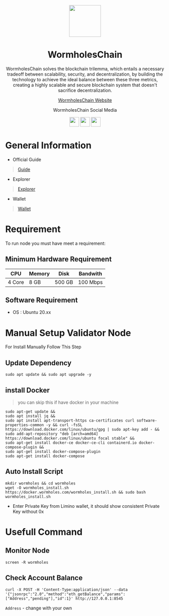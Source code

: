 <p align="center">
    <img height="100" height="auto" src="https://user-images.githubusercontent.com/56349947/207211955-0ad7f3d4-13c5-4ed3-8907-0f770077cf76.png">
</p>
<h1 align='center'>WormholesChain</h1>
<p align='center'>WormholesChain solves the blockchain trilemma, which entails a necessary tradeoff between scalability, security, and decentralization, by building the technology to achieve the ideal balance between these three metrics, creating a highly scalable and secure blockchain system that doesn't sacrifice decentralization.</p>
<p align='center'>
    <a href="https://www.wormholes.com/">WormholesChain Website</a>
</p>
<p align="center">WormholesChain Social Media</p>
<div align="center">
    <a href="https://discord.com/invite/N4ksH6tqRX" target="_blank"><img src="https://user-images.githubusercontent.com/50621007/176236430-53b0f4de-41ff-41f7-92a1-4233890a90c8.png" width="30"></a>
    <a href="https://twitter.com/WormholesChain" target="_blank"><img src="https://user-images.githubusercontent.com/56349947/205331052-6d4d4216-3529-490c-a1b9-8c3618aac8e2.png" width="30"></a>
    <a href="https://t.me/wormholes_chain" target="_blank"><img src="https://user-images.githubusercontent.com/50621007/183283867-56b4d69f-bc6e-4939-b00a-72aa019d1aea.png" width="30"></a>
</div>

# General Information

- Official Guide 
>[Guide](https://www.wormholes.com/docs/install/run/index.html)

- Explorer 
>[Explorer](https://www.wormholesscan.com/#/)

- Wallet 
>[Wallet](https://www.limino.com/)

# Requirement
To run node you must have meet a requirement:

## Minimum Hardware Requirement
|   CPU  | Memory |  Disk  | Bandwith |
|--------|--------|--------|----------|
| 4 Core |  8 GB  | 500 GB | 100 Mbps |

## Software Requirement
- OS    : Ubuntu 20.xx

# Manual Setup Validator Node
For Install Manually Follow This Step

## Update Dependency
```
sudo apt update && sudo apt upgrade -y
```
## install Docker
>you can skip this if have docker in your machine
```
sudo apt-get update && 
sudo apt install jq && 
sudo apt install apt-transport-https ca-certificates curl software-properties-common -y && curl -fsSL https://download.docker.com/linux/ubuntu/gpg | sudo apt-key add - && sudo add-apt-repository "deb [arch=amd64] https://download.docker.com/linux/ubuntu focal stable" && 
sudo apt-get install docker-ce docker-ce-cli containerd.io docker-compose-plugin &&
sudo apt-get install docker-compose-plugin
sudo apt-get install docker-compose
```
## Auto Install Script
```
mkdir wormholes && cd wormholes
wget -O wormholes_install.sh https://docker.wormholes.com/wormholes_install.sh && sudo bash wormholes_install.sh
```
- Enter Private Key from Limino wallet, it should show consistent Private Key without 0x

# Usefull Command
## Monitor Node 
```
screen -R wormholes

```
## Check Account Balance
```
curl -X POST -H 'Content-Type:application/json' --data '{"jsonrpc":"2.0","method":"eth_getBalance","params":["Address","pending"],"id":1}' http://127.0.0.1:8545
```
`Address` - change with your own